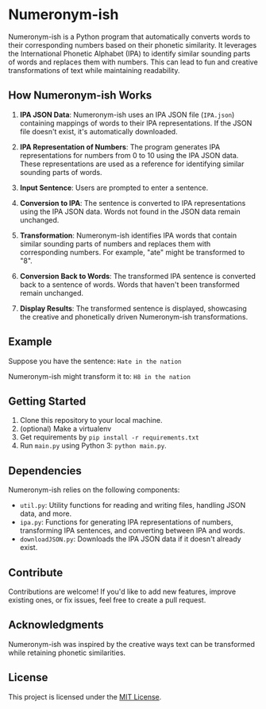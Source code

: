 # Numeronym-ish

Numeronym-ish is a Python program that automatically converts words to their corresponding numbers based on their phonetic similarity. It leverages the International Phonetic Alphabet (IPA) to identify similar sounding parts of words and replaces them with numbers. This can lead to fun and creative transformations of text while maintaining readability.

## How Numeronym-ish Works

1. **IPA JSON Data**: Numeronym-ish uses an IPA JSON file (`IPA.json`) containing mappings of words to their IPA representations. If the JSON file doesn't exist, it's automatically downloaded.

2. **IPA Representation of Numbers**: The program generates IPA representations for numbers from 0 to 10 using the IPA JSON data. These representations are used as a reference for identifying similar sounding parts of words.

3. **Input Sentence**: Users are prompted to enter a sentence.

4. **Conversion to IPA**: The sentence is converted to IPA representations using the IPA JSON data. Words not found in the JSON data remain unchanged.

5. **Transformation**: Numeronym-ish identifies IPA words that contain similar sounding parts of numbers and replaces them with corresponding numbers. For example, "ate" might be transformed to "8".

6. **Conversion Back to Words**: The transformed IPA sentence is converted back to a sentence of words. Words that haven't been transformed remain unchanged.

7. **Display Results**: The transformed sentence is displayed, showcasing the creative and phonetically driven Numeronym-ish transformations.

## Example

Suppose you have the sentence: `Hate in the nation`

Numeronym-ish might transform it to: `H8 in the nation`


## Getting Started

1. Clone this repository to your local machine.
2. (optional) Make a virtualenv 
3. Get requirements by `pip install -r requirements.txt`
4. Run `main.py` using Python 3: `python main.py`.

## Dependencies

Numeronym-ish relies on the following components:

- `util.py`: Utility functions for reading and writing files, handling JSON data, and more.
- `ipa.py`: Functions for generating IPA representations of numbers, transforming IPA sentences, and converting between IPA and words.
- `downloadJSON.py`: Downloads the IPA JSON data if it doesn't already exist.

## Contribute

Contributions are welcome! If you'd like to add new features, improve existing ones, or fix issues, feel free to create a pull request.

## Acknowledgments

Numeronym-ish was inspired by the creative ways text can be transformed while retaining phonetic similarities.

## License

This project is licensed under the [MIT License](LICENSE).
